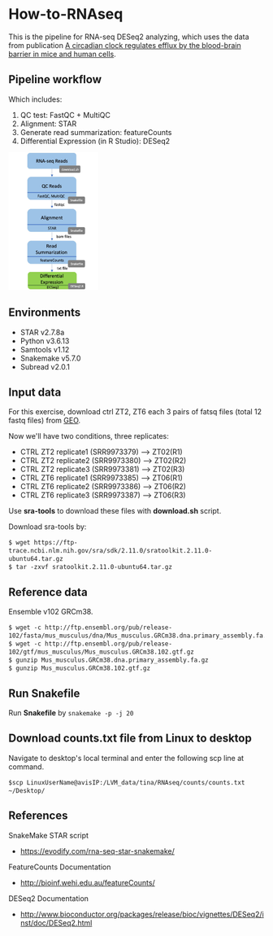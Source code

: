 # How-to-RNAseq
This is the pipeline for RNA-seq DESeq2 analyzing, which uses the data from publication [A circadian clock regulates efflux by the
blood-brain barrier in mice and human cells](https://www.nature.com/articles/s41467-020-20795-9.pdf).

## Pipeline workflow
Which includes:
1. QC test: FastQC + MultiQC
2. Alignment: STAR
3. Generate read summarization: featureCounts
4. Differential Expression (in R Studio): DESeq2

<img src="https://github.com/Tina04021997/How-to-RNAseq/blob/main/flow.jpg" width="35%" height="35%">

## Environments
- STAR v2.7.8a
- Python v3.6.13
- Samtools v1.12
- Snakemake v5.7.0 
- Subread v2.0.1


## Input data
For this exercise, download ctrl ZT2, ZT6 each 3 pairs of fatsq files (total 12 fastq files) from [GEO](https://www.ncbi.nlm.nih.gov/sra?term=SRX6720701).

Now we'll have two conditions, three replicates:
- CTRL ZT2 replicate1 (SRR9973379) --> ZT02(R1)
- CTRL ZT2 replicate2 (SRR9973380) --> ZT02(R2)
- CTRL ZT2 replicate3 (SRR9973381) --> ZT02(R3)
- CTRL ZT6 replicate1 (SRR9973385) --> ZT06(R1)
- CTRL ZT6 replicate2 (SRR9973386) --> ZT06(R2)
- CTRL ZT6 replicate3 (SRR9973387) --> ZT06(R3)

Use **sra-tools** to download these files with **download.sh** script.

Download sra-tools by:
```
$ wget https://ftp-trace.ncbi.nlm.nih.gov/sra/sdk/2.11.0/sratoolkit.2.11.0-ubuntu64.tar.gz
$ tar -zxvf sratoolkit.2.11.0-ubuntu64.tar.gz
```

## Reference data
Ensemble v102 GRCm38.
```
$ wget -c http://ftp.ensembl.org/pub/release-102/fasta/mus_musculus/dna/Mus_musculus.GRCm38.dna.primary_assembly.fa.gz
$ wget -c http://ftp.ensembl.org/pub/release-102/gtf/mus_musculus/Mus_musculus.GRCm38.102.gtf.gz
$ gunzip Mus_musculus.GRCm38.dna.primary_assembly.fa.gz
$ gunzip Mus_musculus.GRCm38.102.gtf.gz
```

## Run Snakefile
Run **Snakefile** by ```snakemake -p -j 20```

## Download counts.txt file from Linux to desktop
Navigate to desktop's local terminal and enter the following scp line at command.
```
$scp LinuxUserName@avisIP:/LVM_data/tina/RNAseq/counts/counts.txt ~/Desktop/
```

## References
SnakeMake STAR script
- https://evodify.com/rna-seq-star-snakemake/ 

FeatureCounts Documentation
- http://bioinf.wehi.edu.au/featureCounts/  

DESeq2 Documentation
- http://www.bioconductor.org/packages/release/bioc/vignettes/DESeq2/inst/doc/DESeq2.html
